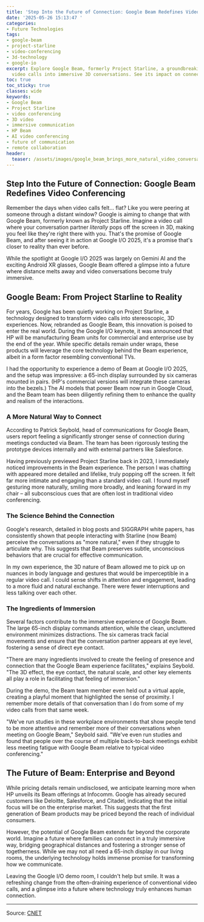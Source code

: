 ```yaml
---
title: 'Step Into the Future of Connection: Google Beam Redefines Video Conferencing'
date: '2025-05-26 15:13:47 '
categories:
- Future Technologies
tags:
- google-beam
- project-starline
- video-conferencing
- 3d-technology
- google-io
excerpt: Explore Google Beam, formerly Project Starline, a groundbreaking tech transforming
  video calls into immersive 3D conversations. See its impact on connection.
toc: true
toc_sticky: true
classes: wide
keywords:
- Google Beam
- Project Starline
- video conferencing
- 3D video
- immersive communication
- HP Beam
- AI video conferencing
- future of communication
- remote collaboration
header:
  teaser: /assets/images/google_beam_brings_more_natural_video_conversation_20250526151347.jpg
---
```


## Step Into the Future of Connection: Google Beam Redefines Video Conferencing

Remember the days when video calls felt… flat? Like you were peering at someone through a distant window? Google is aiming to change that with Google Beam, formerly known as Project Starline. Imagine a video call where your conversation partner *literally* pops off the screen in 3D, making you feel like they're right there with you. That's the promise of Google Beam, and after seeing it in action at Google I/O 2025, it's a promise that's closer to reality than ever before.

While the spotlight at Google I/O 2025 was largely on Gemini AI and the exciting Android XR glasses, Google Beam offered a glimpse into a future where distance melts away and video conversations become truly immersive.

## Google Beam: From Project Starline to Reality

For years, Google has been quietly working on Project Starline, a technology designed to transform video calls into stereoscopic, 3D experiences. Now, rebranded as Google Beam, this innovation is poised to enter the real world. During the Google I/O keynote, it was announced that HP will be manufacturing Beam units for commercial and enterprise use by the end of the year. While specific details remain under wraps, these products will leverage the core technology behind the Beam experience, albeit in a form factor resembling conventional TVs.

I had the opportunity to experience a demo of Beam at Google I/O 2025, and the setup was impressive: a 65-inch display surrounded by six cameras mounted in pairs. (HP's commercial versions will integrate these cameras into the bezels.) The AI models that power Beam now run in Google Cloud, and the Beam team has been diligently refining them to enhance the quality and realism of the interactions.

### A More Natural Way to Connect

According to Patrick Seybold, head of communications for Google Beam, users report feeling a significantly stronger sense of connection during meetings conducted via Beam. The team has been rigorously testing the prototype devices internally and with external partners like Salesforce.

Having previously previewed Project Starline back in 2023, I immediately noticed improvements in the Beam experience. The person I was chatting with appeared more detailed and lifelike, truly popping off the screen. It felt far more intimate and engaging than a standard video call. I found myself gesturing more naturally, smiling more broadly, and leaning forward in my chair – all subconscious cues that are often lost in traditional video conferencing.

### The Science Behind the Connection

Google's research, detailed in blog posts and SIGGRAPH white papers, has consistently shown that people interacting with Starline (now Beam) perceive the conversations as "more natural," even if they struggle to articulate why. This suggests that Beam preserves subtle, unconscious behaviors that are crucial for effective communication.

In my own experience, the 3D nature of Beam allowed me to pick up on nuances in body language and gestures that would be imperceptible in a regular video call. I could sense shifts in attention and engagement, leading to a more fluid and natural exchange. There were fewer interruptions and less talking over each other.

### The Ingredients of Immersion

Several factors contribute to the immersive experience of Google Beam. The large 65-inch display commands attention, while the clean, uncluttered environment minimizes distractions. The six cameras track facial movements and ensure that the conversation partner appears at eye level, fostering a sense of direct eye contact.

"There are many ingredients involved to create the feeling of presence and connection that the Google Beam experience facilitates," explains Seybold. "The 3D effect, the eye contact, the natural scale, and other key elements all play a role in facilitating that feeling of immersion."

During the demo, the Beam team member even held out a virtual apple, creating a playful moment that highlighted the sense of proximity. I remember more details of that conversation than I do from some of my video calls from that same week.

"We've run studies in these workplace environments that show people tend to be more attentive and remember more of their conversations when meeting on Google Beam," Seybold said. "We've even run studies and found that people over the course of multiple back-to-back meetings exhibit less meeting fatigue with Google Beam relative to typical video conferencing."

## The Future of Beam: Enterprise and Beyond

While pricing details remain undisclosed, we anticipate learning more when HP unveils its Beam offerings at Infocomm. Google has already secured customers like Deloitte, Salesforce, and Citadel, indicating that the initial focus will be on the enterprise market. This suggests that the first generation of Beam products may be priced beyond the reach of individual consumers.

However, the potential of Google Beam extends far beyond the corporate world. Imagine a future where families can connect in a truly immersive way, bridging geographical distances and fostering a stronger sense of togetherness. While we may not all need a 65-inch display in our living rooms, the underlying technology holds immense promise for transforming how we communicate.

Leaving the Google I/O demo room, I couldn't help but smile. It was a refreshing change from the often-draining experience of conventional video calls, and a glimpse into a future where technology truly enhances human connection.


---

Source: [CNET](https://www.cnet.com/tech/home-entertainment/google-beam-brings-more-natural-video-conversations-within-reach/#ftag=CAD590a51e)